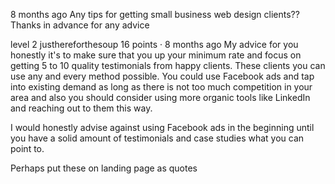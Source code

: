 8 months ago
Any tips for getting small business web design clients?? Thanks in advance for any advice



level 2
justhereforthesoup
16 points
·
8 months ago
My advice for you honestly it's to make sure that you up your minimum rate and focus on getting 5 to 10 quality testimonials from happy clients. These clients you can use any and every method possible. You could use Facebook ads and tap into existing demand as long as there is not too much competition in your area and also you should consider using more organic tools like LinkedIn and reaching out to them this way.

I would honestly advise against using Facebook ads in the beginning until you have a solid amount of testimonials and case studies what you can point to.

Perhaps put these on landing page as quotes
